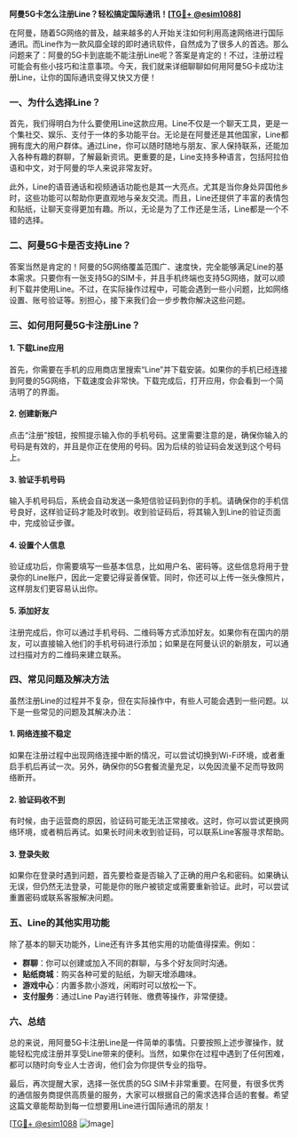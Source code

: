 **阿曼5G卡怎么注册Line？轻松搞定国际通讯！[[TG💪+ @esim1088](https://t.me/s/esim1088)]**

在阿曼，随着5G网络的普及，越来越多的人开始关注如何利用高速网络进行国际通讯。而Line作为一款风靡全球的即时通讯软件，自然成为了很多人的首选。那么问题来了：阿曼的5G卡到底能不能注册Line呢？答案是肯定的！不过，注册过程可能会有些小技巧和注意事项。今天，我们就来详细聊聊如何用阿曼5G卡成功注册Line，让你的国际通讯变得又快又方便！

### 一、为什么选择Line？

首先，我们得明白为什么要使用Line这款应用。Line不仅是一个聊天工具，更是一个集社交、娱乐、支付于一体的多功能平台。无论是在阿曼还是其他国家，Line都拥有庞大的用户群体。通过Line，你可以随时随地与朋友、家人保持联系，还能加入各种有趣的群聊，了解最新资讯。更重要的是，Line支持多种语言，包括阿拉伯语和中文，对于阿曼的华人来说非常友好。

此外，Line的语音通话和视频通话功能也是其一大亮点。尤其是当你身处异国他乡时，这些功能可以帮助你更直观地与亲友交流。而且，Line还提供了丰富的表情包和贴纸，让聊天变得更加有趣。所以，无论是为了工作还是生活，Line都是一个不错的选择。

### 二、阿曼5G卡是否支持Line？

答案当然是肯定的！阿曼的5G网络覆盖范围广、速度快，完全能够满足Line的基本需求。只要你有一张支持5G的SIM卡，并且手机终端也支持5G网络，就可以顺利下载并使用Line。不过，在实际操作过程中，可能会遇到一些小问题，比如网络设置、账号验证等。别担心，接下来我们会一步步教你解决这些问题。

### 三、如何用阿曼5G卡注册Line？

#### 1. 下载Line应用

首先，你需要在手机的应用商店里搜索“Line”并下载安装。如果你的手机已经连接到阿曼的5G网络，下载速度会非常快。下载完成后，打开应用，你会看到一个简洁明了的界面。

#### 2. 创建新账户

点击“注册”按钮，按照提示输入你的手机号码。这里需要注意的是，确保你输入的号码是有效的，并且是你正在使用的号码。因为后续的验证码会发送到这个号码上。

#### 3. 验证手机号码

输入手机号码后，系统会自动发送一条短信验证码到你的手机。请确保你的手机信号良好，这样验证码才能及时收到。收到验证码后，将其输入到Line的验证页面中，完成验证步骤。

#### 4. 设置个人信息

验证成功后，你需要填写一些基本信息，比如用户名、密码等。这些信息将用于登录你的Line账户，因此一定要记得妥善保管。同时，你还可以上传一张头像照片，这样朋友们更容易认出你。

#### 5. 添加好友

注册完成后，你可以通过手机号码、二维码等方式添加好友。如果你有在国内的朋友，可以直接输入他们的手机号码进行添加；如果是在阿曼认识的新朋友，可以通过扫描对方的二维码来建立联系。

### 四、常见问题及解决方法

虽然注册Line的过程并不复杂，但在实际操作中，有些人可能会遇到一些问题。以下是一些常见的问题及其解决办法：

#### 1. 网络连接不稳定

如果在注册过程中出现网络连接中断的情况，可以尝试切换到Wi-Fi环境，或者重启手机后再试一次。另外，确保你的5G套餐流量充足，以免因流量不足而导致网络断开。

#### 2. 验证码收不到

有时候，由于运营商的原因，验证码可能无法正常接收。这时，你可以尝试更换网络环境，或者稍后再试。如果长时间未收到验证码，可以联系Line客服寻求帮助。

#### 3. 登录失败

如果你在登录时遇到问题，首先要检查是否输入了正确的用户名和密码。如果确认无误，但仍然无法登录，可能是你的账户被锁定或需要重新验证。此时，可以尝试重置密码或联系客服解决问题。

### 五、Line的其他实用功能

除了基本的聊天功能外，Line还有许多其他实用的功能值得探索。例如：

- **群聊**：你可以创建或加入不同的群聊，与多个好友同时沟通。
- **贴纸商城**：购买各种可爱的贴纸，为聊天增添趣味。
- **游戏中心**：内置多款小游戏，闲暇时可以放松一下。
- **支付服务**：通过Line Pay进行转账、缴费等操作，非常便捷。

### 六、总结

总的来说，用阿曼5G卡注册Line是一件简单的事情。只要按照上述步骤操作，就能轻松完成注册并享受Line带来的便利。当然，如果你在过程中遇到了任何困难，都可以随时向专业人士咨询，他们会为你提供专业的指导。

最后，再次提醒大家，选择一张优质的5G SIM卡非常重要。在阿曼，有很多优秀的通信服务商提供高质量的服务，大家可以根据自己的需求选择合适的套餐。希望这篇文章能帮助到每一位想要用Line进行国际通讯的朋友！

[[TG💪+ @esim1088](https://t.me/s/esim1088) ![Image](https://i.postimg.cc/4NQfJmqS/Snipaste-2025-05-13-00-14-12.png)]